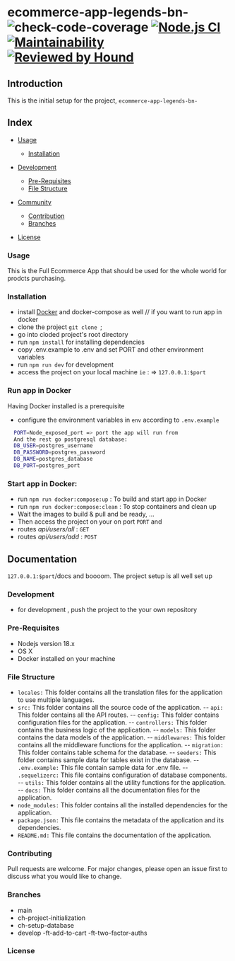 # ecommerce-app-legends-bn-   ![check-code-coverage](https://img.shields.io/badge/code--coverage-61.56%25-yellow) [![Node.js CI](https://github.com/atlp-rwanda/ecommerce-app-legends-bn/actions/workflows/node.js.yml/badge.svg)](https://github.com/atlp-rwanda/ecommerce-app-legends-bn/actions/workflows/node.js.yml) [![Maintainability](https://api.codeclimate.com/v1/badges/92c706fad38b90146d03/maintainability)](https://codeclimate.com/github/atlp-rwanda/ecommerce-app-legends-bn/maintainability) [![Reviewed by Hound](https://img.shields.io/badge/Reviewed_by-Hound-8E64B0.svg)](https://houndci.com)
## Introduction

This is the initial setup for the project, `ecommerce-app-legends-bn-`

## Index

- [Usage](#usage)
  - [Installation](#installation)
- [Development](#development)
  - [Pre-Requisites](#pre-requisites)
  - [File Structure](#file-structure)

- [Community](#community)
  - [Contribution](#contribution)
  - [Branches](#branches)

- [License](#license)

### Usage

This is the Full Ecommerce App that should be used for the whole world for prodcts purchasing.

### Installation

- install [Docker](https://www.docker.com/) and docker-compose as well  // if you want to run app in docker
- clone the project `git clone `;
- go into cloded project's root directory
- run `npm install` for installing dependencies
- copy .env.example to .env and set PORT and other environment variables
- run `npm run dev` for development
- access the project on your local machine ```ie``` : => `127.0.0.1:$port` 

###  Run app in Docker

 Having Docker installed is a prerequisite

 - configure the environment variables in `env` according to `.env.example`

  ```bash
    PORT=Node_exposed_port => port the app will run from
    And the rest go postgresql database:
    DB_USER=postgres_username
    DB_PASSWORD=postgres_password
    DB_NAME=postgres_database
    DB_PORT=postgres_port
 ```

 ### Start app in Docker: 

- run `npm run docker:compose:up` : To build and start app in Docker
- run `npm run docker:compose:clean` : To stop containers and clean up
- Wait the images to build & pull and be ready, ...
- Then access the project on your on port `PORT` and
- routes *api/users/all* : `GET`
- routes *api/users/add* : `POST`

## Documentation 
 
`127.0.0.1:$port`/docs and boooom. The project setup is all well set up

### Development

- for development , push the project to the your own repository

### Pre-Requisites

- Nodejs version 18.x
- OS X 
- Docker installed on your machine

### File Structure

- `locales:` This folder contains all the translation files for the application to use multiple languages.
- `src:` This folder contains all the source code of the application.
--  `api:` This folder contains all the API routes.
--  `config:` This folder contains configuration files for the application.
--  `controllers:` This folder contains the business logic of the application.
--  `models:` This folder contains the data models of the application.
--  `middlewares:` This folder contains all the middleware functions for the application.
--  `migration:` This folder contains table schema for the database.
--  `seeders:` This folder contains  sample data for  tables exist in the database.
--  `.env.example:` This file contain sample data for .env file.
--  `.sequelizerc:` This file contains configuration of database components.
--  `utils:` This folder contains all the utility functions for the application.
-- `docs:` This folder contains all the documentation files for the application.
- `node_modules:` This folder contains all the installed dependencies for the application.
- `package.json:` This file contains the metadata of the application and its dependencies.
- `README.md:` This file contains the documentation of the application.

### Contributing

Pull requests are welcome. For major changes, please open an issue first
to discuss what you would like to change.

### Branches

- main 
- ch-project-initialization
- ch-setup-database
- develop
-ft-add-to-cart
-ft-two-factor-auths

### License